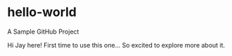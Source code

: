 # hello-world
A Sample GitHub Project

Hi Jay here! First time to use this one... So excited to explore more about it.

